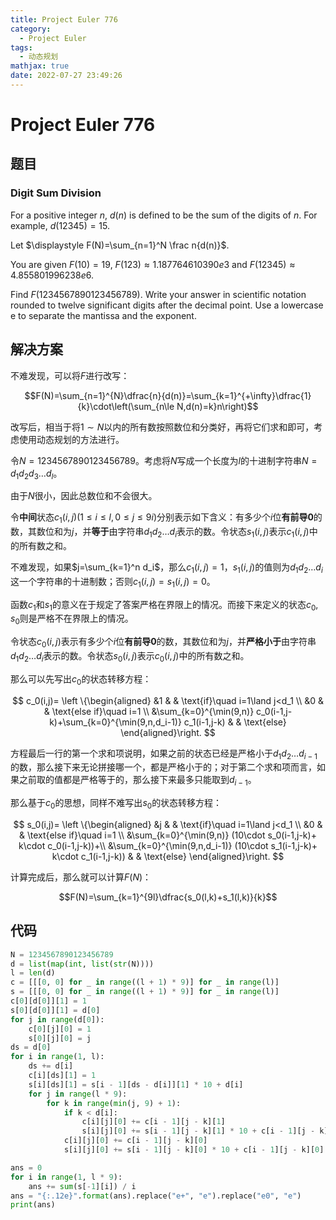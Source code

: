 ```yaml
---
title: Project Euler 776
category:
  - Project Euler
tags:
  - 动态规划
mathjax: true
date: 2022-07-27 23:49:26
---
```


<escape><!-- more --></escape>

# Project Euler 776

## 题目

### Digit Sum Division

For a positive integer $n$, $d(n)$ is defined to be the sum of the digits of $n$. For example, $d(12345)=15$.

Let $\displaystyle F(N)=\sum_{n=1}^N \frac n{d(n)}$.

You are given $F(10)=19$, $F(123)\approx 1.187764610390e3$ and $F(12345)\approx 4.855801996238e6$.

Find $F(1234567890123456789)$. Write your answer in scientific notation rounded to twelve significant digits after the decimal point. Use a lowercase e to separate the mantissa and the exponent.

## 解决方案

不难发现，可以将$F$进行改写：

$$F(N)=\sum_{n=1}^{N}\dfrac{n}{d(n)}=\sum_{k=1}^{+\infty}\dfrac{1}{k}\cdot\left(\sum_{n\le N,d(n)=k}n\right)$$

改写后，相当于将$1\sim N$以内的所有数按照数位和分类好，再将它们求和即可，考虑使用动态规划的方法进行。

令$N=1234567890123456789$。考虑将$N$写成一个长度为$l$的十进制字符串$N=d_1d_2d_3\dots d_l$。

由于$N$很小，因此总数位和不会很大。

令**中间**状态$c_1(i,j)(1\le i\le l,0\le j\le 9i)$分别表示如下含义：有多少个$i$位**有前导0**的数，其数位和为$j$，并**等于**由字符串$d_1d_2\dots d_i$表示的数。令状态$s_1(i,j)$表示$c_1(i,j)$中的所有数之和。

不难发现，如果$j=\sum_{k=1}^n d_i$，那么$c_1(i,j)=1$，$s_1(i,j)$的值则为$d_1d_2\dots d_i$这一个字符串的十进制数；否则$c_1(i,j)=s_1(i,j)=0$。

函数$c_1$和$s_1$的意义在于规定了答案严格在界限上的情况。而接下来定义的状态$c_0,s_0$则是严格不在界限上的情况。

令状态$c_0(i,j)$表示有多少个$i$位**有前导0**的数，其数位和为$j$，并**严格小于**由字符串$d_1d_2\dots d_i$表示的数。令状态$s_0(i,j)$表示$c_0(i,j)$中的所有数之和。

那么可以先写出$c_0$的状态转移方程：

$$
c_0(i,j)=
\left \{\begin{aligned}
  &1  & & \text{if}\quad  i=1\land j<d_1 \\
  &0 & & \text{else if}\quad  i=1 \\
  &\sum_{k=0}^{\min(9,n)} c_0(i-1,j-k)+\sum_{k=0}^{\min(9,n,d_i-1)} c_1(i-1,j-k) & & \text{else}
\end{aligned}\right.
$$

方程最后一行的第一个求和项说明，如果之前的状态已经是严格小于$d_1d_2\dots d_{i-1}$的数，那么接下来无论拼接哪一个，都是严格小于的；对于第二个求和项而言，如果之前取的值都是严格等于的，那么接下来最多只能取到$d_{i-1}$。

那么基于$c_0$的思想，同样不难写出$s_0$的状态转移方程：

$$
s_0(i,j)=
\left \{\begin{aligned}
  &j  & & \text{if}\quad  i=1\land j<d_1 \\
  &0 & & \text{else if}\quad  i=1 \\
  &\sum_{k=0}^{\min(9,n)} (10\cdot s_0(i-1,j-k)+ k\cdot c_0(i-1,j-k))+\\
  &\sum_{k=0}^{\min(9,n,d_i-1)} (10\cdot s_1(i-1,j-k)+ k\cdot c_1(i-1,j-k)) & & \text{else}
\end{aligned}\right.
$$

计算完成后，那么就可以计算$F(N)$：

$$F(N)=\sum_{k=1}^{9l}\dfrac{s_0(l,k)+s_1(l,k)}{k}$$

## 代码

```py
N = 1234567890123456789
d = list(map(int, list(str(N))))
l = len(d)
c = [[[0, 0] for _ in range((l + 1) * 9)] for _ in range(l)]
s = [[[0, 0] for _ in range((l + 1) * 9)] for _ in range(l)]
c[0][d[0]][1] = 1
s[0][d[0]][1] = d[0]
for j in range(d[0]):
    c[0][j][0] = 1
    s[0][j][0] = j
ds = d[0]
for i in range(1, l):
    ds += d[i]
    c[i][ds][1] = 1
    s[i][ds][1] = s[i - 1][ds - d[i]][1] * 10 + d[i]
    for j in range(l * 9):
        for k in range(min(j, 9) + 1):
            if k < d[i]:
                c[i][j][0] += c[i - 1][j - k][1]
                s[i][j][0] += s[i - 1][j - k][1] * 10 + c[i - 1][j - k][1] * k
            c[i][j][0] += c[i - 1][j - k][0]
            s[i][j][0] += s[i - 1][j - k][0] * 10 + c[i - 1][j - k][0] * k

ans = 0
for i in range(1, l * 9):
    ans += sum(s[-1][i]) / i
ans = "{:.12e}".format(ans).replace("e+", "e").replace("e0", "e")
print(ans)

```

